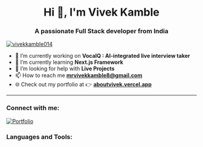 <h1 align="center">Hi 👋, I'm Vivek Kamble</h1>
<h3 align="center">A passionate Full Stack developer from India</h3>



<p align="left"> 
  <a href="https://github.com/ryo-ma/github-profile-trophy">
    <img src="https://github-profile-trophy.vercel.app/?username=vivekkamble014" alt="vivekkamble014" />
  </a> 
</p>

- 🔭 I’m currently working on **VocaIQ : AI-integrated live interview taker**  
- 🌱 I’m currently learning **Next.js Framework**  
- 🤝 I’m looking for help with **Live Projects**  
- 📫 How to reach me **mrvivekkamble8@gmail.com**  
- 🌐 Check out my portfolio at 👉 **[aboutvivek.vercel.app](https://aboutvivek.vercel.app/)**

---

<h3 align="left">Connect with me:</h3>
<p align="left">
  <a href="https://aboutvivek.vercel.app/" target="blank">
    <img align="center" src="https://img.shields.io/badge/Portfolio-222222?style=for-the-badge&logo=vercel&logoColor=white" alt="Portfolio" />
  </a>

</p>

<h3 align="left">Languages and Tools:</h3>
<!-- (Leave as it is, already perfect) -->

